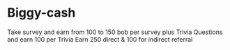 # Biggy-cash
Take survey and earn from 100 to 150 bob per survey  plus Trivia Questions and earn 100 per Trivia  Earn 250 direct &amp; 100 for indirect referral
